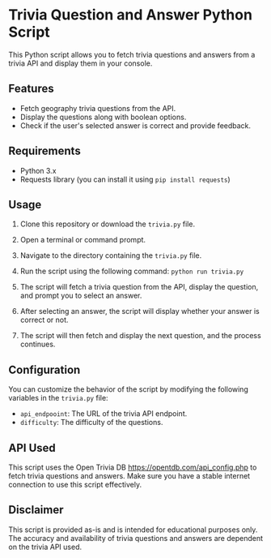 # Trivia Question and Answer Python Script

This Python script allows you to fetch trivia questions and answers from a trivia API and display them in your console.

## Features

- Fetch geography trivia questions from the API.
- Display the questions along with boolean options.
- Check if the user's selected answer is correct and provide feedback.

## Requirements

- Python 3.x
- Requests library (you can install it using `pip install requests`)

## Usage

1. Clone this repository or download the `trivia.py` file.

2. Open a terminal or command prompt.

3. Navigate to the directory containing the `trivia.py` file.

4. Run the script using the following command:
    `python run trivia.py`

5. The script will fetch a trivia question from the API, display the question, and prompt you to select an answer.

6. After selecting an answer, the script will display whether your answer is correct or not.

7. The script will then fetch and display the next question, and the process continues.


## Configuration

You can customize the behavior of the script by modifying the following variables in the `trivia.py` file:

- `api_endpooint`: The URL of the trivia API endpoint.
- `difficulty`: The difficulty of the questions.

## API Used

This script uses the Open Trivia DB https://opentdb.com/api_config.php to fetch trivia questions and answers. Make sure you have a stable internet connection to use this script effectively.

## Disclaimer

This script is provided as-is and is intended for educational purposes only. The accuracy and availability of trivia questions and answers are dependent on the trivia API used.


